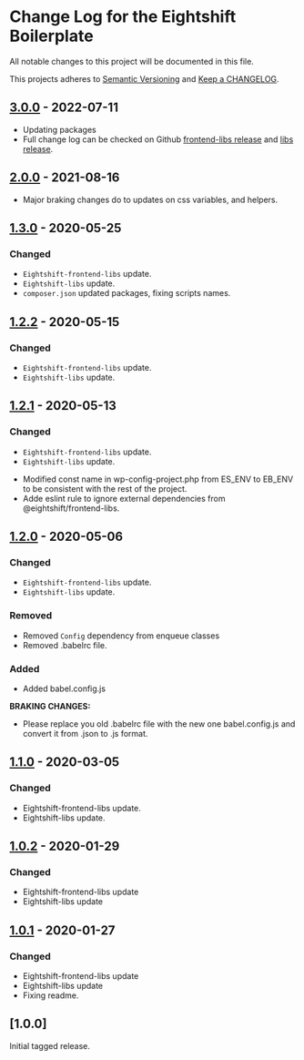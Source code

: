 
# Change Log for the Eightshift Boilerplate
All notable changes to this project will be documented in this file.

This projects adheres to [Semantic Versioning](https://semver.org/) and [Keep a CHANGELOG](https://keepachangelog.com/).


## [3.0.0] - 2022-07-11
- Updating packages
- Full change log can be checked on Github [frontend-libs release](https://github.com/infinum/eightshift-frontend-libs/releases/tag/7.0.0) and [libs release](https://github.com/infinum/eightshift-libs/releases/tag/6.0.0).

## [2.0.0] - 2021-08-16
- Major braking changes do to updates on css variables, and helpers.

## [1.3.0] - 2020-05-25

### Changed
- `Eightshift-frontend-libs` update.
- `Eightshift-libs` update.
- `composer.json` updated packages, fixing scripts names.

## [1.2.2] - 2020-05-15

### Changed
- `Eightshift-frontend-libs` update.
- `Eightshift-libs` update.

## [1.2.1] - 2020-05-13

### Changed
- `Eightshift-frontend-libs` update.
- `Eightshift-libs` update.
* Modified const name in wp-config-project.php from ES_ENV to EB_ENV to be consistent with the rest of the project.
* Adde eslint rule to ignore external dependencies from @eightshift/frontend-libs.

## [1.2.0] - 2020-05-06

### Changed
- `Eightshift-frontend-libs` update.
- `Eightshift-libs` update.

### Removed
- Removed `Config` dependency from enqueue classes
- Removed .babelrc file.

### Added
- Added babel.config.js

**BRAKING CHANGES:**
- Please replace you old .babelrc file with the new one babel.config.js and convert it from .json to .js format.

## [1.1.0] - 2020-03-05

### Changed
- Eightshift-frontend-libs update.
- Eightshift-libs update.

## [1.0.2] - 2020-01-29

### Changed
- Eightshift-frontend-libs update
- Eightshift-libs update

## [1.0.1] - 2020-01-27

### Changed
- Eightshift-frontend-libs update
- Eightshift-libs update
- Fixing readme.

## [1.0.0]

Initial tagged release.

[Unreleased]: https://github.com/infinum/all-in-one-content-restriction-plugin/compare/master...HEAD

[3.0.0]: https://github.com/infinum/all-in-one-content-restriction-plugin/compare/v2.0.0...v3.0.0
[2.0.0]: https://github.com/infinum/all-in-one-content-restriction-plugin/compare/v1.3.0...v2.0.0
[1.3.0]: https://github.com/infinum/all-in-one-content-restriction-plugin/compare/v1.2.2...v1.3.0
[1.2.2]: https://github.com/infinum/all-in-one-content-restriction-plugin/compare/v1.2.1...v1.2.2
[1.2.1]: https://github.com/infinum/all-in-one-content-restriction-plugin/compare/v1.2.0...v1.2.1
[1.2.0]: https://github.com/infinum/all-in-one-content-restriction-plugin/compare/v1.1.0...v1.2.0
[1.1.0]: https://github.com/infinum/all-in-one-content-restriction-plugin/compare/v1.0.2...v1.1.0
[1.0.2]: https://github.com/infinum/all-in-one-content-restriction-plugin/compare/v1.0.1...v1.0.2
[1.0.1]: https://github.com/infinum/all-in-one-content-restriction-plugin/compare/v1.0.0...v1.0.1
